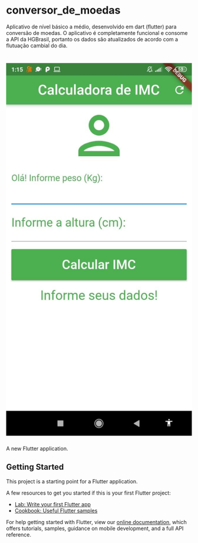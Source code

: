 # conversor_de_moedas

Aplicativo de nível básico a médio, desenvolvido em dart (flutter) para conversão de moedas. O aplicativo é completamente funcional e consome a API da HGBrasil, portanto os dados são atualizados de acordo com a flutuação cambial do dia. 

# ![Tela da Aplicação](https://github.com/charlesrobson/calculadora_de_imc_Mobile_Flutter/blob/master/photo_2020-11-07_23-41-21.jpg)


A new Flutter application.

## Getting Started

This project is a starting point for a Flutter application.

A few resources to get you started if this is your first Flutter project:

- [Lab: Write your first Flutter app](https://flutter.dev/docs/get-started/codelab)
- [Cookbook: Useful Flutter samples](https://flutter.dev/docs/cookbook)

For help getting started with Flutter, view our
[online documentation](https://flutter.dev/docs), which offers tutorials,
samples, guidance on mobile development, and a full API reference.
